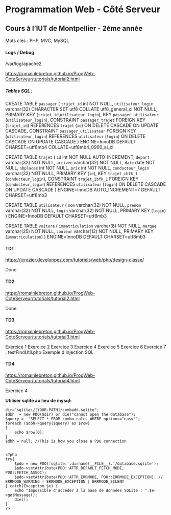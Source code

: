 # Programmation Web - Côté Serveur

## Cours à l’IUT de Montpellier - 2ème année

Mots clés : PHP, MVC, MySQL

#### Logs / Debug

/var/log/apache2

https://romainlebreton.github.io/ProgWeb-CoteServeur/tutorials/tutorial2.html

##### Tables SQL :

CREATE TABLE `passager` (
`trajet_id` int NOT NULL,
`utilisateur_login` varchar(32) CHARACTER SET utf8 COLLATE utf8_general_ci NOT NULL,
PRIMARY KEY (`trajet_id`,`utilisateur_login`),
KEY `passager_utilisateur` (`utilisateur_login`),
CONSTRAINT `passager_trajet` FOREIGN KEY (`trajet_id`) REFERENCES `trajet` (`id`) ON DELETE CASCADE ON UPDATE CASCADE,
CONSTRAINT `passager_utilisateur` FOREIGN KEY (`utilisateur_login`) REFERENCES `utilisateur` (`login`) ON DELETE CASCADE ON UPDATE CASCADE
) ENGINE=InnoDB DEFAULT CHARSET=utf8mb4 COLLATE=utf8mb4_0900_ai_ci

CREATE TABLE `trajet` (
`id` int NOT NULL AUTO_INCREMENT,
`depart` varchar(32) NOT NULL,
`arrivee` varchar(32) NOT NULL,
`date` date NOT NULL,
`nbplaces` int NOT NULL,
`prix` int NOT NULL,
`conducteur_login` varchar(32) NOT NULL,
PRIMARY KEY (`id`),
KEY `trajet_ibfk_1` (`conducteur_login`),
CONSTRAINT `trajet_ibfk_1` FOREIGN KEY (`conducteur_login`) REFERENCES `utilisateur` (`login`) ON DELETE CASCADE ON UPDATE CASCADE
) ENGINE=InnoDB AUTO_INCREMENT=7 DEFAULT CHARSET=utf8mb3

CREATE TABLE `utilisateur` (
`nom` varchar(32) NOT NULL,
`prenom` varchar(32) NOT NULL,
`login` varchar(32) NOT NULL,
PRIMARY KEY (`login`)
) ENGINE=InnoDB DEFAULT CHARSET=utf8mb3

CREATE TABLE `voiture` (
`immatriculation` varchar(8) NOT NULL,
`marque` varchar(25) NOT NULL,
`couleur` varchar(12) NOT NULL,
PRIMARY KEY (`immatriculation`)
) ENGINE=InnoDB DEFAULT CHARSET=utf8mb3

#### TD1

https://jcrozier.developpez.com/tutoriels/web/php/design-classe/

Done

#### TD2

https://romainlebreton.github.io/ProgWeb-CoteServeur/tutorials/tutorial2.html

Done

#### TD3

https://romainlebreton.github.io/ProgWeb-CoteServeur/tutorials/tutorial3.html

Exercice 1
Exercice 2
Exercice 3
Exercice 4
Exercice 5
Exercice 6
Exercice 7 : testFindUtil.php
Exemple d'injection SQL

#### TD4

https://romainlebreton.github.io/ProgWeb-CoteServeur/tutorials/tutorial4.html

Exercice 4

**Utiliser sqlite au lieu de mysql:**

    dir="sqlite:/[YOUR-PATH]/combadd.sqlite";
    $dbh  = new PDO($dir) or die("cannot open the database");
    $query =  "SELECT * FROM combo_calcs WHERE options="easy"";
    foreach ($dbh->query($query) as $row)
    {
        echo $row[0];
    }
    $dbh = null; //This is how you close a PDO connection


    <?php
    try{
        $pdo = new PDO('sqlite:'.dirname(__FILE__).'/database.sqlite');
        $pdo->setAttribute(PDO::ATTR_DEFAULT_FETCH_MODE, PDO::FETCH_ASSOC);
        $pdo->setAttribute(PDO::ATTR_ERRMODE, PDO::ERRMODE_EXCEPTION); // ERRMODE_WARNING | ERRMODE_EXCEPTION | ERRMODE_SILENT
    } catch(Exception $e) {
        echo "Impossible d'accéder à la base de données SQLite : ".$e->getMessage();
        die();
    }
    ?>
